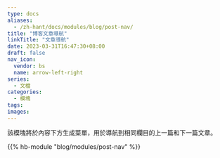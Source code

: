 ```yaml
---
type: docs
aliases:
  - /zh-hant/docs/modules/blog/post-nav/
title: "博客文章導航"
linkTitle: "文章導航"
date: 2023-03-31T16:47:30+08:00
draft: false
nav_icon:
  vendor: bs
  name: arrow-left-right
series:
  - 文檔
categories:
  - 模塊
tags:
images:
---
```


該模塊將於內容下方生成菜單，用於導航到相同欄目的上一篇和下一篇文章。

<!--more-->

{{% hb-module "blog/modules/post-nav" %}}
